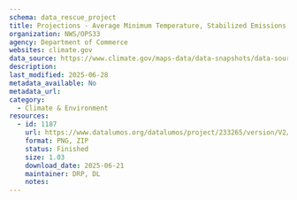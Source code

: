 ```yaml
---
schema: data_rescue_project 
title: Projections - Average Minimum Temperature, Stabilized Emissions
organization: NWS/OPS33
agency: Department of Commerce
websites: climate.gov
data_source: https://www.climate.gov/maps-data/data-snapshots/data-source/projections-average-minimum-temperature-stabilized-emissions
description: 
last_modified: 2025-06-28
metadata_available: No
metadata_url: 
category:
  - Climate & Environment 
resources:
  - id: 1187
    url: https://www.datalumos.org/datalumos/project/233265/version/V2/view
    format: PNG, ZIP
    status: Finished
    size: 1.03
    download_date: 2025-06-21
    maintainer: DRP, DL
    notes: 
---
```

